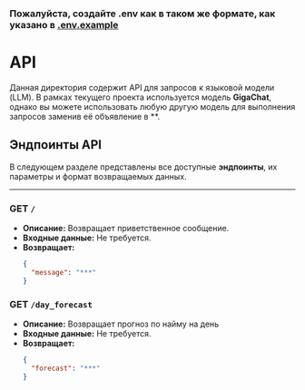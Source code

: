 ### Пожалуйста, создайте .env как в таком же формате, как указано в [.env.example](.env.example)

# API

Данная директория содержит API для запросов к языковой модели (LLM). В рамках текущего проекта используется модель **GigaChat**, однако вы можете использовать любую другую модель для выполнения запросов заменив её объявление в **.

## Эндпоинты API

В следующем разделе представлены все доступные **эндпоинты**, их параметры и формат возвращаемых данных.

---

### GET `/`
- **Описание:** Возвращает приветственное сообщение.
- **Входные данные:** Не требуется.
- **Возвращает:**
  ```json
  {
    "message": "***"
  }
  ```


### GET `/day_forecast`
- **Описание:** Возвращает прогноз по найму на день
- **Входные данные:** Не требуется.
- **Возвращает:**
  ```json
  {
    "forecast": "***"
  }
  ```


